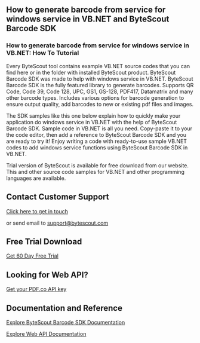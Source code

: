 ## How to generate barcode from service for windows service in VB.NET and ByteScout Barcode SDK

### How to generate barcode from service for windows service in VB.NET: How To Tutorial

Every ByteScout tool contains example VB.NET source codes that you can find here or in the folder with installed ByteScout product. ByteScout Barcode SDK was made to help with windows service in VB.NET. ByteScout Barcode SDK is the fully featured library to generate barcodes. Supports QR Code, Code 39, Code 128, UPC, GS1, GS-128, PDF417, Datamatrix and many other barcode types. Includes various options for barcode generation to ensure output quality, add barcodes to new or existing pdf files and images.

The SDK samples like this one below explain how to quickly make your application do windows service in VB.NET with the help of ByteScout Barcode SDK. Sample code in VB.NET is all you need. Copy-paste it to your the code editor, then add a reference to ByteScout Barcode SDK and you are ready to try it! Enjoy writing a code with ready-to-use sample VB.NET codes to add windows service functions using ByteScout Barcode SDK in VB.NET.

Trial version of ByteScout is available for free download from our website. This and other source code samples for VB.NET and other programming languages are available.

## Contact Customer Support

[Click here to get in touch](https://bytescout.zendesk.com/hc/en-us/requests/new?subject=ByteScout%20Barcode%20SDK%20Question)

or send email to [support@bytescout.com](mailto:support@bytescout.com?subject=ByteScout%20Barcode%20SDK%20Question) 

## Free Trial Download

[Get 60 Day Free Trial](https://bytescout.com/download/web-installer?utm_source=github-readme)

## Looking for Web API? 

[Get your PDF.co API key](https://pdf.co/documentation/api?utm_source=github-readme)

## Documentation and Reference

[Explore ByteScout Barcode SDK Documentation](https://bytescout.com/documentation/index.html?utm_source=github-readme)

[Explore Web API Documentation](https://pdf.co/documentation/api?utm_source=github-readme)